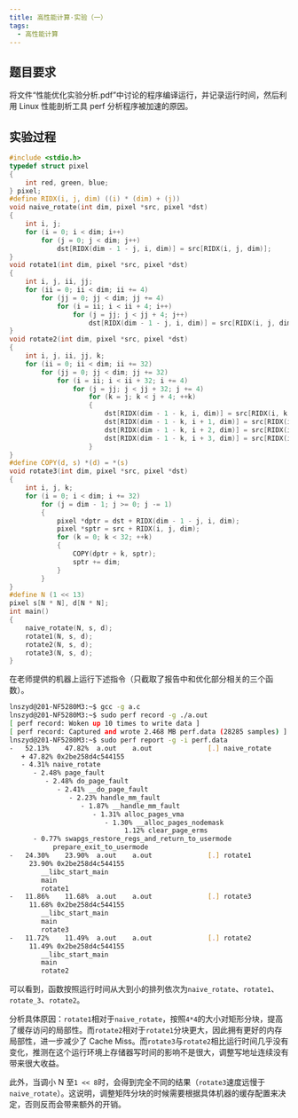 ```yaml
---
title: 高性能计算·实验（一）
tags:
  - 高性能计算
---
```


## 题目要求

将文件“性能优化实验分析.pdf”中讨论的程序编译运行，并记录运行时间，然后利用 Linux 性能剖析工具 perf 分析程序被加速的原因。

## 实验过程

```c
#include <stdio.h>
typedef struct pixel
{
	int red, green, blue;
} pixel;
#define RIDX(i, j, dim) ((i) * (dim) + (j))
void naive_rotate(int dim, pixel *src, pixel *dst)
{
	int i, j;
	for (i = 0; i < dim; i++)
		for (j = 0; j < dim; j++)
			dst[RIDX(dim - 1 - j, i, dim)] = src[RIDX(i, j, dim)];
}
void rotate1(int dim, pixel *src, pixel *dst)
{
	int i, j, ii, jj;
	for (ii = 0; ii < dim; ii += 4)
		for (jj = 0; jj < dim; jj += 4)
			for (i = ii; i < ii + 4; i++)
				for (j = jj; j < jj + 4; j++)
					dst[RIDX(dim - 1 - j, i, dim)] = src[RIDX(i, j, dim)];
}
void rotate2(int dim, pixel *src, pixel *dst)
{
	int i, j, ii, jj, k;
	for (ii = 0; ii < dim; ii += 32)
		for (jj = 0; jj < dim; jj += 32)
			for (i = ii; i < ii + 32; i += 4)
				for (j = jj; j < jj + 32; j += 4)
					for (k = j; k < j + 4; ++k)
					{
						dst[RIDX(dim - 1 - k, i, dim)] = src[RIDX(i, k, dim)];
						dst[RIDX(dim - 1 - k, i + 1, dim)] = src[RIDX(i + 1, k, dim)];
						dst[RIDX(dim - 1 - k, i + 2, dim)] = src[RIDX(i + 2, k, dim)];
						dst[RIDX(dim - 1 - k, i + 3, dim)] = src[RIDX(i + 3, k, dim)];
					}
}
#define COPY(d, s) *(d) = *(s)
void rotate3(int dim, pixel *src, pixel *dst)
{
	int i, j, k;
	for (i = 0; i < dim; i += 32)
		for (j = dim - 1; j >= 0; j -= 1)
		{
			pixel *dptr = dst + RIDX(dim - 1 - j, i, dim);
			pixel *sptr = src + RIDX(i, j, dim);
			for (k = 0; k < 32; ++k)
			{
				COPY(dptr + k, sptr);
				sptr += dim;
			}
		}
}
#define N (1 << 13)
pixel s[N * N], d[N * N];
int main()
{
	naive_rotate(N, s, d);
	rotate1(N, s, d);
	rotate2(N, s, d);
	rotate3(N, s, d);
}
```

在老师提供的机器上运行下述指令（只截取了报告中和优化部分相关的三个函数）。

```bash
lnszyd@201-NF5280M3:~$ gcc -g a.c
lnszyd@201-NF5280M3:~$ sudo perf record -g ./a.out
[ perf record: Woken up 10 times to write data ]
[ perf record: Captured and wrote 2.468 MB perf.data (28285 samples) ]
lnszyd@201-NF5280M3:~$ sudo perf report -g -i perf.data
-   52.13%    47.82%  a.out    a.out              [.] naive_rotate
   + 47.82% 0x2be258d4c544155
   - 4.31% naive_rotate
      - 2.48% page_fault
         - 2.48% do_page_fault
            - 2.41% __do_page_fault
               - 2.23% handle_mm_fault
                  - 1.87% __handle_mm_fault
                     - 1.31% alloc_pages_vma
                        - 1.30% __alloc_pages_nodemask
                             1.12% clear_page_erms
      - 0.77% swapgs_restore_regs_and_return_to_usermode
           prepare_exit_to_usermode
-   24.30%    23.90%  a.out    a.out              [.] rotate1
     23.90% 0x2be258d4c544155
        __libc_start_main
        main
        rotate1
-   11.86%    11.68%  a.out    a.out              [.] rotate3
     11.68% 0x2be258d4c544155
        __libc_start_main
        main
        rotate3
-   11.72%    11.49%  a.out    a.out              [.] rotate2
     11.49% 0x2be258d4c544155
        __libc_start_main
        main
        rotate2
```

可以看到，函数按照运行时间从大到小的排列依次为`naive_rotate`、`rotate1`、`rotate_3`、`rotate2`。

分析具体原因：`rotate1`相对于`naive_rotate`，按照`4*4`的大小对矩形分块，提高了缓存访问的局部性。而`rotate2`相对于`rotate1`分块更大，因此拥有更好的内存局部性，进一步减少了 Cache Miss。而`rotate3`与`rotate2`相比运行时间几乎没有变化，推测在这个运行环境上存储器写时间的影响不是很大，调整写地址连续没有带来很大收益。

此外，当调小 N 至`1 << 8`时，会得到完全不同的结果（`rotate3`速度远慢于`naive_rotate`）。这说明，调整矩阵分块的时候需要根据具体机器的缓存配置来决定，否则反而会带来额外的开销。
